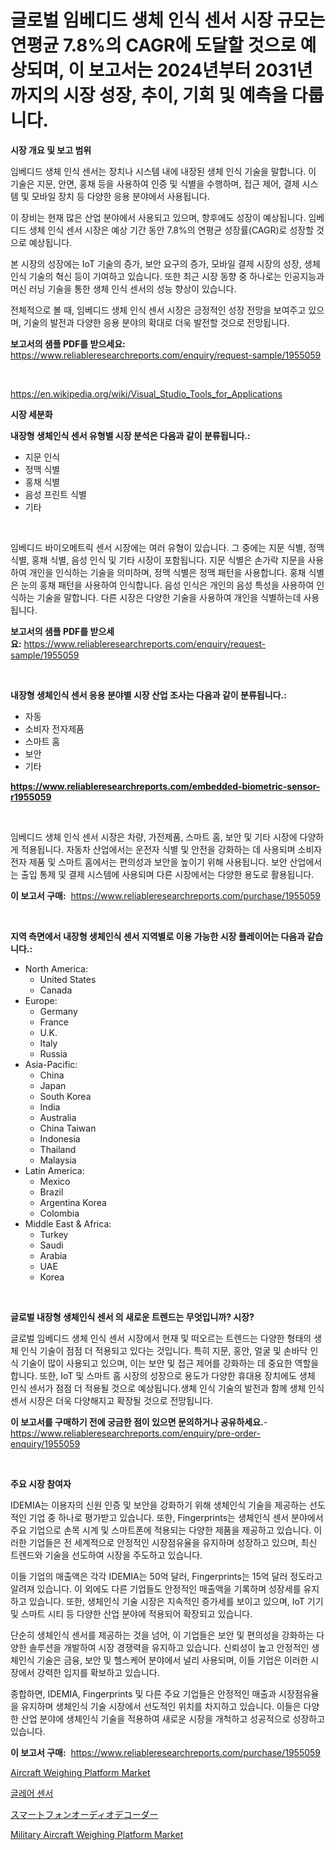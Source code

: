 <p><h1>글로벌 임베디드 생체 인식 센서 시장 규모는 연평균 7.8%의 CAGR에 도달할 것으로 예상되며, 이 보고서는 2024년부터 2031년까지의 시장 성장, 추이, 기회 및 예측을 다룹니다.</h1></p><p><strong>시장 개요 및 보고 범위</strong></p>
<p><p>임베디드 생체 인식 센서는 장치나 시스템 내에 내장된 생체 인식 기술을 말합니다. 이 기술은 지문, 안면, 홍채 등을 사용하여 인증 및 식별을 수행하며, 접근 제어, 결제 시스템 및 모바일 장치 등 다양한 응용 분야에서 사용됩니다. </p><p>이 장비는 현재 많은 산업 분야에서 사용되고 있으며, 향후에도 성장이 예상됩니다. 임베디드 생체 인식 센서 시장은 예상 기간 동안 7.8%의 연평균 성장률(CAGR)로 성장할 것으로 예상됩니다. </p><p>본 시장의 성장에는 IoT 기술의 증가, 보안 요구의 증가, 모바일 결제 시장의 성장, 생체 인식 기술의 혁신 등이 기여하고 있습니다. 또한 최근 시장 동향 중 하나로는 인공지능과 머신 러닝 기술을 통한 생체 인식 센서의 성능 향상이 있습니다.</p><p>전체적으로 볼 때, 임베디드 생체 인식 센서 시장은 긍정적인 성장 전망을 보여주고 있으며, 기술의 발전과 다양한 응용 분야의 확대로 더욱 발전할 것으로 전망됩니다.</p></p>
<p><strong>보고서의 샘플 PDF를 받으세요:</strong> <a href="https://www.reliableresearchreports.com/enquiry/request-sample/1955059">https://www.reliableresearchreports.com/enquiry/request-sample/1955059</a></p>
<p>&nbsp;</p>
<p><a href="https://en.wikipedia.org/wiki/Visual_Studio_Tools_for_Applications">https://en.wikipedia.org/wiki/Visual_Studio_Tools_for_Applications</a></p>
<p><strong>시장 세분화</strong></p>
<p><strong>내장형 생체인식 센서 유형별 시장 분석은 다음과 같이 분류됩니다.:</strong></p>
<p><ul><li>지문 인식</li><li>정맥 식별</li><li>홍채 식별</li><li>음성 프린트 식별</li><li>기타</li></ul></p>
<p>&nbsp;</p>
<p><p>임베디드 바이오메트릭 센서 시장에는 여러 유형이 있습니다. 그 중에는 지문 식별, 정맥 식별, 홍채 식별, 음성 인식 및 기타 시장이 포함됩니다. 지문 식별은 손가락 지문을 사용하여 개인을 인식하는 기술을 의미하며, 정맥 식별은 정맥 패턴을 사용합니다. 홍채 식별은 눈의 홍채 패턴을 사용하여 인식합니다. 음성 인식은 개인의 음성 특성을 사용하여 인식하는 기술을 말합니다. 다른 시장은 다양한 기술을 사용하여 개인을 식별하는데 사용됩니다.</p></p>
<p><strong>보고서의 샘플 PDF를 받으세요:</strong>&nbsp;<a href="https://www.reliableresearchreports.com/enquiry/request-sample/1955059">https://www.reliableresearchreports.com/enquiry/request-sample/1955059</a></p>
<p>&nbsp;</p>
<p><strong> 내장형 생체인식 센서 응용 분야별 시장 산업 조사는 다음과 같이 분류됩니다.:</strong></p>
<p><ul><li>자동</li><li>소비자 전자제품</li><li>스마트 홈</li><li>보안</li><li>기타</li></ul></p>
<p><strong><a href="https://www.reliableresearchreports.com/embedded-biometric-sensor-r1955059">https://www.reliableresearchreports.com/embedded-biometric-sensor-r1955059</a></strong></p>
<p>&nbsp;</p>
<p><p>임베디드 생체 인식 센서 시장은 차량, 가전제품, 스마트 홈, 보안 및 기타 시장에 다양하게 적용됩니다. 자동차 산업에서는 운전자 식별 및 안전을 강화하는 데 사용되며 소비자 전자 제품 및 스마트 홈에서는 편의성과 보안을 높이기 위해 사용됩니다. 보안 산업에서는 출입 통제 및 결제 시스템에 사용되며 다른 시장에서는 다양한 용도로 활용됩니다.</p></p>
<p><strong>이 보고서 구매:</strong>&nbsp; <a href="https://www.reliableresearchreports.com/purchase/1955059">https://www.reliableresearchreports.com/purchase/1955059</a></p>
<p>&nbsp;</p>
<p><strong>지역 측면에서 내장형 생체인식 센서 지역별로 이용 가능한 시장 플레이어는 다음과 같습니다.:</strong></p>
<p><ul>
    <li>
        North America:
        <ul>
            <li>United States</li>
            <li>Canada</li>
        </ul>
    </li>
    <li>
        Europe:
        <ul>
            <li>Germany</li>
            <li>France</li>
            <li>U.K.</li>
            <li>Italy</li>
            <li>Russia</li>
        </ul>
    </li>
    <li>
        Asia-Pacific:
        <ul>
            <li>China</li>
            <li>Japan</li>
            <li>South Korea</li>
            <li>India</li>
            <li>Australia</li>
            <li>China Taiwan</li>
            <li>Indonesia</li>
            <li>Thailand</li>
            <li>Malaysia</li>
        </ul>
    </li>
    <li>
        Latin America:
        <ul>
            <li>Mexico</li>
            <li>Brazil</li>
            <li>Argentina Korea</li>
            <li>Colombia</li>
        </ul>
    </li>
    <li>
        Middle East & Africa:
        <ul>
            <li>Turkey</li>
            <li>Saudi</li>
            <li>Arabia</li>
            <li>UAE</li>
            <li>Korea</li>
        </ul>
    </li>
    </ul></p>
<p>&nbsp;</p>
<p><strong>글로벌 내장형 생체인식 센서 의 새로운 트렌드는 무엇입니까? 시장?</strong></p>
<p><p>글로벌 임베디드 생체 인식 센서 시장에서 현재 및 떠오르는 트렌드는 다양한 형태의 생체 인식 기술이 점점 더 적용되고 있다는 것입니다. 특히 지문, 홍안, 얼굴 및 손바닥 인식 기술이 많이 사용되고 있으며, 이는 보안 및 접근 제어를 강화하는 데 중요한 역할을 합니다. 또한, IoT 및 스마트 홈 시장의 성장으로 용도가 다양한 휴대용 장치에도 생체 인식 센서가 점점 더 적용될 것으로 예상됩니다.생체 인식 기술의 발전과 함께 생체 인식 센서 시장은 더욱 다양해지고 확장될 것으로 전망됩니다.</p></p>
<p><strong>이 보고서를 구매하기 전에 궁금한 점이 있으면 문의하거나 공유하세요.</strong>- <a href="https://www.reliableresearchreports.com/enquiry/pre-order-enquiry/1955059">https://www.reliableresearchreports.com/enquiry/pre-order-enquiry/1955059</a></p>
<p>&nbsp;</p>
<p><strong>주요 시장 참여자</strong></p>
<p><p>IDEMIA는 이용자의 신원 인증 및 보안을 강화하기 위해 생체인식 기술을 제공하는 선도적인 기업 중 하나로 평가받고 있습니다. 또한, Fingerprints는 생체인식 센서 분야에서 주요 기업으로 손목 시계 및 스마트폰에 적용되는 다양한 제품을 제공하고 있습니다. 이러한 기업들은 전 세계적으로 안정적인 시장점유율을 유지하며 성장하고 있으며, 최신 트렌드와 기술을 선도하여 시장을 주도하고 있습니다.</p><p>이들 기업의 매출액은 각각 IDEMIA는 50억 달러, Fingerprints는 15억 달러 정도라고 알려져 있습니다. 이 외에도 다른 기업들도 안정적인 매출액을 기록하며 성장세를 유지하고 있습니다. 또한, 생체인식 기술 시장은 지속적인 증가세를 보이고 있으며, IoT 기기 및 스마트 시티 등 다양한 산업 분야에 적용되어 확장되고 있습니다.</p><p>단순히 생체인식 센서를 제공하는 것을 넘어, 이 기업들은 보안 및 편의성을 강화하는 다양한 솔루션을 개발하여 시장 경쟁력을 유지하고 있습니다. 신뢰성이 높고 안정적인 생체인식 기술은 금융, 보안 및 헬스케어 분야에서 널리 사용되며, 이들 기업은 이러한 시장에서 강력한 입지를 확보하고 있습니다.</p><p>종합하면, IDEMIA, Fingerprints 및 다른 주요 기업들은 안정적인 매출과 시장점유율을 유지하며 생체인식 기술 시장에서 선도적인 위치를 차지하고 있습니다. 이들은 다양한 산업 분야에 생체인식 기술을 적용하여 새로운 시장을 개척하고 성공적으로 성장하고 있습니다.</p></p>
<p><strong>이 보고서 구매:</strong>&nbsp;&nbsp;<a href="https://www.reliableresearchreports.com/purchase/1955059">https://www.reliableresearchreports.com/purchase/1955059</a></p>
<p><p><a href="https://github.com/hlspriggs/Market-Research-Report-List-1/blob/main/aircraft-weighing-platform-market.md">Aircraft Weighing Platform Market</a></p><p><a href="https://github.com/shampaakter36/Market-Research-Report-List-1/blob/main/5474943124261.md">글레어 센서</a></p><p><a href="https://github.com/RandallRunte2023/Market-Research-Report-List-2/blob/main/5554788122832.md">スマートフォンオーディオデコーダー</a></p><p><a href="https://github.com/ksleyeze/Market-Research-Report-List-1/blob/main/military-aircraft-weighing-platform-market.md">Military Aircraft Weighing Platform Market</a></p></p>